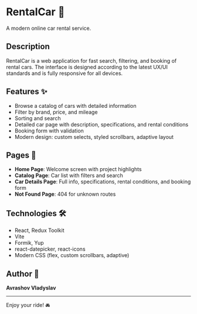 # RentalCar 🚗

A modern online car rental service.

## Description

RentalCar is a web application for fast search, filtering, and booking of rental cars. The interface is designed according to the latest UX/UI standards and is fully responsive for all devices.

## Features ✨

- Browse a catalog of cars with detailed information
- Filter by brand, price, and mileage
- Sorting and search
- Detailed car page with description, specifications, and rental conditions
- Booking form with validation
- Modern design: custom selects, styled scrollbars, adaptive layout

## Pages 📄

- **Home Page**: Welcome screen with project highlights
- **Catalog Page**: Car list with filters and search
- **Car Details Page**: Full info, specifications, rental conditions, and booking form
- **Not Found Page**: 404 for unknown routes

## Technologies 🛠️

- React, Redux Toolkit
- Vite
- Formik, Yup
- react-datepicker, react-icons
- Modern CSS (flex, custom scrollbars, adaptive)

## Author 👤

**Avrashov Vladyslav**

---

Enjoy your ride! 🚘
